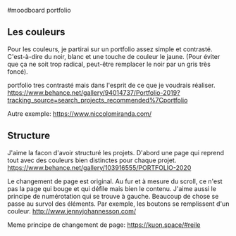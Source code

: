 #moodboard portfolio

## Les couleurs
Pour les couleurs, je partirai sur un portfolio assez simple et contrasté. C'est-à-dire du noir, blanc et une touche de couleur le jaune.
(Pour éviter que ça ne soit trop radical, peut-être remplacer le noir par un gris très foncé).

portfolio tres contrasté mais dans l'esprit de ce que je voudrais réaliser.
https://www.behance.net/gallery/94014737/Portfolio-2019?tracking_source=search_projects_recommended%7Cportfolio

Autre exemple: https://www.niccolomiranda.com/

## Structure
J'aime la facon d'avoir structuré les projets. D'abord une page qui reprend tout avec des couleurs bien distinctes pour chaque projet. 
https://www.behance.net/gallery/103916555/PORTFOLIO-2020

Le changement de page est original. Au fur et à mesure du scroll, ce n'est pas la page qui bouge et qui défile mais bien le contenu.
J'aime aussi le principe de numérotation qui se trouve à gauche.
Beaucoup de chose se passe au survol des éléments. Par exemple, les boutons se remplissent d'un couleur.
http://www.jennyjohannesson.com/

Meme principe de changement de page: https://kuon.space/#reile
 
